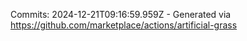 Commits: 2024-12-21T09:16:59.959Z - Generated via https://github.com/marketplace/actions/artificial-grass
<br>
